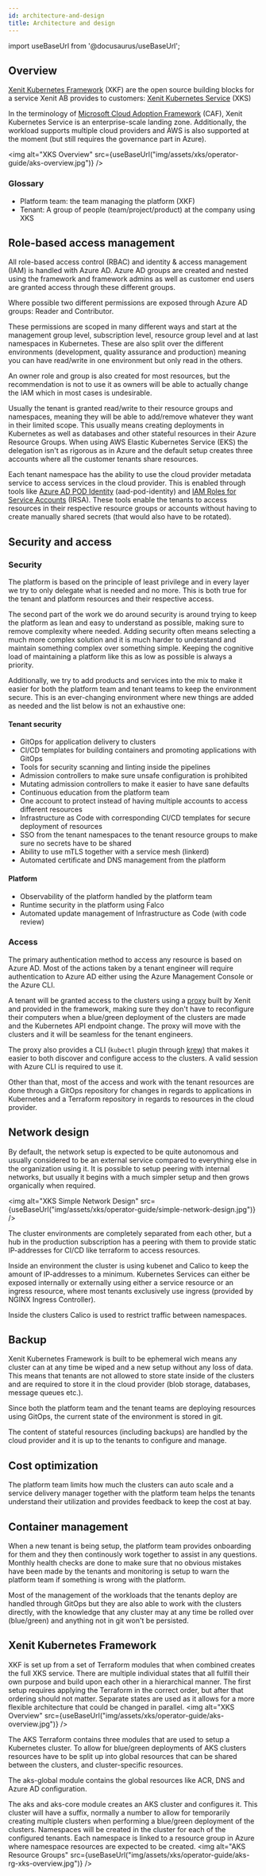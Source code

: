 ```yaml
---
id: architecture-and-design
title: Architecture and design
---
```


import useBaseUrl from '@docusaurus/useBaseUrl';

## Overview

[Xenit Kubernetes Framework](https://github.com/search?q=topic%3Axenit-kubernetes-framework+org%3AXenitAB+fork%3Atrue) (XKF) are the open source building blocks for a service Xenit AB provides to customers: [Xenit Kubernetes Service](https://xenit.se/it-tjanster/kubernetes-eng/) (XKS)

In the terminology of [Microsoft Cloud Adoption Framework](https://docs.microsoft.com/en-us/azure/cloud-adoption-framework/ready/enterprise-scale/architecture) (CAF), Xenit Kubernetes Service is an enterprise-scale landing zone. Additionally, the workload supports multiple cloud providers and AWS is also supported at the moment (but still requires the governance part in Azure).

<img alt="XKS Overview" src={useBaseUrl("img/assets/xks/operator-guide/aks-overview.jpg")} />

### Glossary

- Platform team: the team managing the platform (XKF)
- Tenant: A group of people (team/project/product) at the company using XKS

## Role-based access management

All role-based access control (RBAC) and identity & access management (IAM) is handled with Azure AD. Azure AD groups are created and nested using the framework and framework admins as well as customer end users are granted access through these different groups.

Where possible two different permissions are exposed through Azure AD groups: Reader and Contributor.

These permissions are scoped in many different ways and start at the management group level, subscription level, resource group level and at last namespaces in Kubernetes. These are also split over the different environments (development, quality assurance and production) meaning you can have read/write in one environment but only read in the others.

An owner role and group is also created for most resources, but the recommendation is not to use it as owners will be able to actually change the IAM which in most cases is undesirable.

Usually the tenant is granted read/write to their resource groups and namespaces, meaning they will be able to add/remove whatever they want in their limited scope. This usually means creating deployments in Kubernetes as well as databases and other stateful resources in their Azure Resource Groups. When using AWS Elastic Kubernetes Service (EKS) the delegation isn't as rigorous as in Azure and the default setup creates three accounts where all the customer tenants share resources.

Each tenant namespace has the ability to use the cloud provider metadata service to access services in the cloud provider. This is enabled through tools like [Azure AD POD Identity](https://github.com/Azure/aad-pod-identity) (aad-pod-identity) and [IAM Roles for Service Accounts](https://docs.aws.amazon.com/eks/latest/userguide/iam-roles-for-service-accounts.html) (IRSA). These tools enable the tenants to access resources in their respective resource groups or accounts without having to create manually shared secrets (that would also have to be rotated).

## Security and access

### Security

The platform is based on the principle of least privilege and in every layer we try to only delegate what is needed and no more. This is both true for the tenant and platform resources and their respective access.

The second part of the work we do around security is around trying to keep the platform as lean and easy to understand as possible, making sure to remove complexity where needed. Adding security often means selecting a much more complex solution and it is much harder to understand and maintain something complex over something simple. Keeping the cognitive load of maintaining a platform like this as low as possible is always a priority.

Additionally, we try to add products and services into the mix to make it easier for both the platform team and tenant teams to keep the environment secure. This is an ever-changing environment where new things are added as needed and the list below is not an exhaustive one:

#### Tenant security

- GitOps for application delivery to clusters
- CI/CD templates for building containers and promoting applications with GitOps
- Tools for security scanning and linting inside the pipelines
- Admission controllers to make sure unsafe configuration is prohibited
- Mutating admission controllers to make it easier to have sane defaults
- Continuous education from the platform team
- One account to protect instead of having multiple accounts to access different resources
- Infrastructure as Code with corresponding CI/CD templates for secure deployment of resources
- SSO from the tenant namespaces to the tenant resource groups to make sure no secrets have to be shared
- Ability to use mTLS together with a service mesh (linkerd)
- Automated certificate and DNS management from the platform

#### Platform

- Observability of the platform handled by the platform team
- Runtime security in the platform using Falco
- Automated update management of Infrastructure as Code (with code review)

### Access

The primary authentication method to access any resource is based on Azure AD. Most of the actions taken by a tenant engineer will require authentication to Azure AD either using the Azure Management Console or the Azure CLI.

A tenant will be granted access to the clusters using a [proxy](https://github.com/XenitAB/azad-kube-proxy) built by Xenit and provided in the framework, making sure they don't have to reconfigure their computers when a blue/green deployment of the clusters are made and the Kubernetes API endpoint change. The proxy will move with the clusters and it will be seamless for the tenant engineers.

The proxy also provides a CLI (`kubectl` plugin through [krew](https://krew.sigs.k8s.io/)) that makes it easier to both discover and configure access to the clusters. A valid session with Azure CLI is required to use it.

Other than that, most of the access and work with the tenant resources are done through a GitOps repository for changes in regards to applications in Kubernetes and a Terraform repository in regards to resources in the cloud provider.

## Network design

By default, the network setup is expected to be quite autonomous and usually considered to be an external service compared to everything else in the organization using it. It is possible to setup peering with internal networks, but usually it begins with a much simpler setup and then grows organically when required.

<img alt="XKS Simple Network Design" src={useBaseUrl("img/assets/xks/operator-guide/simple-network-design.jpg")} />

The cluster environments are completely separated from each other, but a hub in the production subscription has a peering with them to provide static IP-addresses for CI/CD like terraform to access resources.

Inside an environment the cluster is using kubenet and Calico to keep the amount of IP-addresses to a minimum. Kubernetes Services can either be exposed internally or externally using either a service resource or an ingress resource, where most tenants exclusively use ingress (provided by NGINX Ingress Controller).

Inside the clusters Calico is used to restrict traffic between namespaces.

## Backup

Xenit Kubernetes Framework is built to be ephemeral wich means any cluster can at any time be wiped and a new setup without any loss of data. This means that tenants are not allowed to store state inside of the clusters and are required to store it in the cloud provider (blob storage, databases, message queues etc.).

Since both the platform team and the tenant teams are deploying resources using GitOps, the current state of the environment is stored in git.

The content of stateful resources (including backups) are handled by the cloud provider and it is up to the tenants to configure and manage.

## Cost optimization

The platform team limits how much the clusters can auto scale and a service delivery manager together with the platform team helps the tenants understand their utilization and provides feedback to keep the cost at bay.

## Container management

When a new tenant is being setup, the platform team provides onboarding for them and they then continously work together to assist in any questions. Monthly health checks are done to make sure that no obvious mistakes have been made by the tenants and monitoring is setup to warn the platform team if something is wrong with the platform.

Most of the management of the workloads that the tenants deploy are handled through GitOps but they are also able to work with the clusters directly, with the knowledge that any cluster may at any time be rolled over (blue/green) and anything not in git won't be persisted.

## Xenit Kubernetes Framework

XKF is set up from a set of Terraform modules that when combined creates the full XKS service. There are multiple individual states that all fulfill their own purpose and build
upon each other in a hierarchical manner. The first setup requires applying the Terraform in the correct order, but after that ordering should not matter. Separate states are used
as it allows for a more flexible architecture that could be changed in parallel.
<img alt="XKS Overview" src={useBaseUrl("img/assets/xks/operator-guide/aks-overview.jpg")} />

The AKS Terraform contains three modules that are used to setup a Kubernetes cluster. To allow for blue/green deployments of AKS clusters resources have to be split up into
global resources that can be shared between the clusters, and cluster-specific resources.

The aks-global module contains the global resources like ACR, DNS and Azure AD configuration.

The aks and aks-core module creates an AKS cluster and configures it. This cluster will have a suffix, normally a number to allow for temporarily creating multiple clusters
when performing a blue/green deployment of the clusters. Namespaces will be created in the cluster for each of the configured tenants. Each namespace is linked to a resource
group in Azure where namespace resources are expected to be created.
<img alt="AKS Resource Groups" src={useBaseUrl("img/assets/xks/operator-guide/aks-rg-xks-overview.jpg")} />
